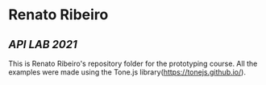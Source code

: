 
# Renato Ribeiro
## _API LAB 2021_
This is Renato Ribeiro's repository folder for the prototyping course. All the examples were made using the Tone.js library(https://tonejs.github.io/).